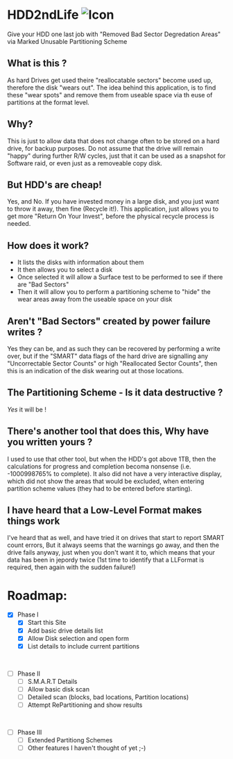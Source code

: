 # HDD2ndLife ![Icon](./HDD2ndLife/HDD2ndLife.ico)

Give your HDD one last job with "Removed Bad Sector Degredation Areas" via Marked Unusable Partitioning Scheme


## What is this ?
As hard Drives get used theire "reallocatable sectors" become used up, therefore the disk "wears out". 
The idea behind this application, is to find these "wear spots" and remove them from useable space via th euse of partitions
at the format level.


## Why?
This is just to allow data that does not change often to be stored on a hard drive, for backup purposes. 
Do not assume that the drive will remain "happy" during further R/W cycles, just that it can be used as a snapshot for Software raid, or even just as a removeable copy disk.


## But HDD's are cheap!
Yes, and No. If you have invested money in a large disk, and you just want to throw it away, then fine (Recycle it!).
This application, just allows you to get more "Return On Your Invest", before the physical recycle process is needed.


## How does it work?
- It lists the disks with information about them
- It then allows you to select a disk
- Once selected it will allow a Surface test to be performed to see if there are "Bad Sectors"
- Then it will allow you to perform a partitioning scheme to "hide" the wear areas away from the useable space on your disk


## Aren't "Bad Sectors" created by power failure writes ?
Yes they can be, and as such they can be recovered by performing a write over, but if the "SMART" data flags of the hard drive are signalling any "Uncorrectable Sector Counts" or high "Reallocated Sector Counts", then this is an indication of the disk wearing out at those locations.

## The Partitioning Scheme - Is it data destructive ?
_Yes_ it will be !

## There's another tool that does this, Why have you written yours ?
I used to use that other tool, but when the HDD's got above 1TB, then the calculations for progress and completion becoma nonsense (i.e. -1000998765% to complete).
It also did not have a very interactive display, which did not show the areas that would be excluded, when entering partition scheme values (they had to be entered before starting).

## I have heard that a Low-Level Format makes things work
I've heard that as well, and have tried it on drives that start to report SMART count errors, But it always seems that the warnings go away, and then the drive fails anyway, just when you don't want it to, which means that your data has been in jepordy twice (1st time to identify that a LLFormat is required, then again with the sudden failure!)

# Roadmap:
- [x] Phase I
  - [x] Start this Site
  - [x] Add basic drive details list
  - [x] Allow Disk selection and open form
  - [x] List details to include current partitions

<br />

- [ ] Phase II
  - [ ] S.M.A.R.T Details
  - [ ] Allow basic disk scan
  - [ ] Detailed scan (blocks, bad locations, Partition locations)
  - [ ] Attempt RePartitioning and show results

<br />

- [ ] Phase III
  - [ ] Extended Partitiong Schemes
  - [ ] Other features I haven't thought of yet ;-)
